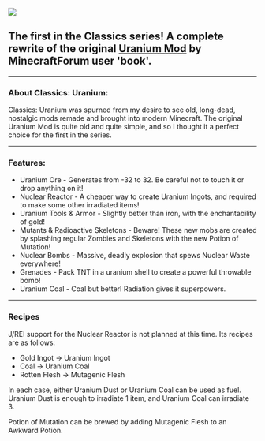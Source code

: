 ![](https://i.imgur.com/z7VRzal.png)
## The first in the Classics series! A complete rewrite of the original [Uranium Mod](https://web.archive.org/web/20171014125649/https://www.minecraftforum.net/forums/mapping-and-modding-java-edition/minecraft-mods/1274100-uranium-mod-1-7-10-1-7-2-multiplayer-500k) by MinecraftForum user 'book'.

----------

### About Classics: Uranium:
Classics: Uranium was spurned from my desire to see old, long-dead, nostalgic mods remade and brought into modern Minecraft. The original Uranium Mod is quite old and quite simple, and so I thought it a perfect choice for the first in the series.

----------

### Features:
 * Uranium Ore - Generates from -32 to 32. Be careful not to touch it or drop anything on it!
 * Nuclear Reactor - A cheaper way to create Uranium Ingots, and required to make some other irradiated items!
 * Uranium Tools & Armor - Slightly better than iron, with the enchantability of gold!
 * Mutants & Radioactive Skeletons - Beware! These new mobs are created by splashing regular Zombies and Skeletons with the new Potion of Mutation!
 * Nuclear Bombs - Massive, deadly explosion that spews Nuclear Waste everywhere!
 * Grenades - Pack TNT in a uranium shell to create a powerful throwable bomb!
 * Uranium Coal - Coal but better! Radiation gives it superpowers.

----------
### Recipes
J/REI support for the Nuclear Reactor is not planned at this time. Its recipes are as follows:
* Gold Ingot -> Uranium Ingot
* Coal -> Uranium Coal
* Rotten Flesh -> Mutagenic Flesh

In each case, either Uranium Dust or Uranium Coal can be used as fuel. Uranium Dust is enough to irradiate 1 item, and Uranium Coal can irradiate 3.

Potion of Mutation can be brewed by adding Mutagenic Flesh to an Awkward Potion.
